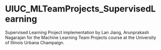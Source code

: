 # UIUC_MLTeamProjects_SupervisedLearning
Supervised Learning Project implementation by Lan Jiang, Arunprakash Nagarajan for the Machine Learning Team Projects course at the University of Illinois Urbana Champaign.
